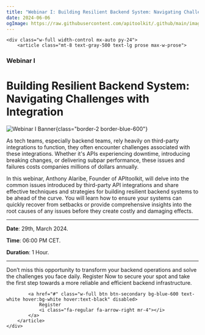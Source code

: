 ```yaml
---
title: "Webinar I: Building Resilient Backend System: Navigating Challenges with Integration"
date: 2024-06-06
ogImage: https://raw.githubusercontent.com/apitoolkit/.github/main/images/events-og.png
---
```


```=html
<div class="w-full width-control mx-auto py-24">
    <article class="mt-8 text-gray-500 text-lg prose max-w-prose">
```

### Webinar I

# Building Resilient Backend System: Navigating Challenges with Integration

![Webinar I Banner](./banner.jpg){class="border-2 border-blue-600"}

As tech teams, especially backend teams, rely heavily on third-party integrations to function, they often encounter challenges associated with these integrations. Whether it's APIs experiencing downtime, introducing breaking changes, or delivering subpar performance, these issues and failures costs companies millions of dollars annually.

In this webinar, Anthony Alaribe, Founder of APItoolkit, will delve into the common issues introduced by third-party API integrations and share effective techniques and strategies for building resilient backend systems to be ahead of the curve. You will learn how to ensure your systems can quickly recover from setbacks or provide comprehensive insights into the root causes of any issues before they create costly and damaging effects.

<hr />

**Date**: 29th, March 2024.

**Time**: 06:00 PM CET.

**Duration**: 1 Hour.

<hr />

Don’t miss this opportunity to transform your backend operations and solve the challenges you face daily. Register Now to secure your spot and take the first step towards a more reliable and efficient backend infrastructure.

```=html
        <a href="#" class="w-full btn btn-secondary bg-blue-600 text-white hover:bg-white hover:text-black" disabled>
            Register
            <i class="fa-regular fa-arrow-right mr-4"></i>
        </a>
    </article>
</div>
```
